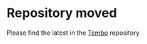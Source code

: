# Repository moved

Please find the latest in the [Tembo](https://github.com/tembo-io/tembo/) repository
